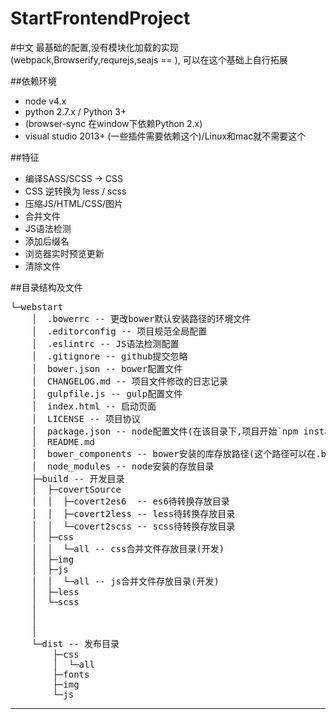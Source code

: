 # StartFrontendProject

#中文
最基础的配置,没有模块化加载的实现(webpack,Browserify,requrejs,seajs == ),
可以在这个基础上自行拓展

##依赖环境
- node v4.x
- python 2.7.x / Python 3+
 - (browser-sync 在window下依赖Python 2.x)
- visual studio 2013+ (一些插件需要依赖这个)/Linux和mac就不需要这个


##特征
- 编译SASS/SCSS -> CSS
- CSS 逆转换为 less / scss
- 压缩JS/HTML/CSS/图片
- 合并文件
- JS语法检测
- 添加后缀名
- 浏览器实时预览更新
- 清除文件



##目录结构及文件
<pre>
└─webstart
    │  .bowerrc -- 更改bower默认安装路径的环境文件
    │  .editorconfig -- 项目规范全局配置
    │  .eslintrc -- JS语法检测配置
    │  .gitignore -- github提交忽略
    │  bower.json -- bower配置文件
    │  CHANGELOG.md -- 项目文件修改的日志记录
    │  gulpfile.js -- gulp配置文件
    │  index.html -- 启动页面
    │  LICENSE -- 项目协议
    │  package.json -- node配置文件(在该目录下,项目开始`npm install`)
    │  README.md
    │  bower_components -- bower安装的库存放路径(这个路径可以在.bowerrc修改)
    │  node_modules -- node安装的存放目录
    ├─build -- 开发目录
    │  ├─covertSource
    │  │  ├─covert2es6  -- es6待转换存放目录
    │  │  ├─covert2less -- less待转换存放目录
    │  │  └─covert2scss -- scss待转换存放目录
    │  ├─css
    │  │  └─all -- css合并文件存放目录(开发)
    │  ├─img
    │  ├─js
    │  │  └─all -- js合并文件存放目录(开发)
    │  ├─less
    │  └─scss
    │          
    │          
    │          
    └─dist -- 发布目录
        ├─css
        │  └─all
        ├─fonts
        ├─img
        └─js
</pre>


------------
